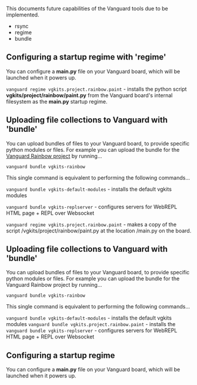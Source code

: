 This documents future capabilities of the Vanguard tools due to be implemented.

* rsync
* regime
* bundle

Configuring a startup regime with 'regime'
------------------------------------------

You can configure a **main.py** file on your Vanguard board, which will
be launched when it powers up.

`vanguard regime vgkits.project.rainbow.paint` - installs the python
script **vgkits/project/rainbow/paint.py** from the Vanguard board's
internal filesystem as the **main.py** startup regime.

Uploading file collections to Vanguard with 'bundle'
----------------------------------------------------

You can upload bundles of files to your Vanguard board, to provide
specific python modules or files. For example you can upload the bundle
for the [Vanguard Rainbow
project](https://vgkits.org/blog/projects/rainbow/) by running...

    vanguard bundle vgkits-rainbow

This single command is equivalent to performing the following
commands...

`vanguard bundle vgkits-default-modules` - installs the default vgkits
modules

`vanguard bundle vgkits-replserver` - configures servers for WebREPL
HTML page + REPL over Websocket

`vanguard regime vgkits.project.rainbow.paint` - makes a copy of the script /vgkits/project/rainbow/paint.py at the location /main.py on the board.

Uploading file collections to Vanguard with 'bundle'
----------------------------------------------------

You can upload bundles of files to your Vanguard board, to provide
specific python modules or files. For example you can upload the bundle
for the Vanguard Rainbow project by running...

    vanguard bundle vgkits-rainbow

This single command is equivalent to performing the following
commands...

`vanguard bundle vgkits-default-modules` - installs the default vgkits
modules `vanguard bundle vgkits.project.rainbow.paint` - installs the
`vanguard bundle vgkits-replserver` - configures servers for WebREPL
HTML page + REPL over Websocket

Configuring a startup regime
----------------------------

You can configure a **main.py** file on your Vanguard board, which will
be launched when it powers up.
